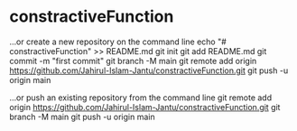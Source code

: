# constractiveFunction

…or create a new repository on the command line
echo "# constractiveFunction" >> README.md
git init
git add README.md
git commit -m "first commit"
git branch -M main
git remote add origin https://github.com/Jahirul-Islam-Jantu/constractiveFunction.git
git push -u origin main

…or push an existing repository from the command line
git remote add origin https://github.com/Jahirul-Islam-Jantu/constractiveFunction.git
git branch -M main
git push -u origin main
